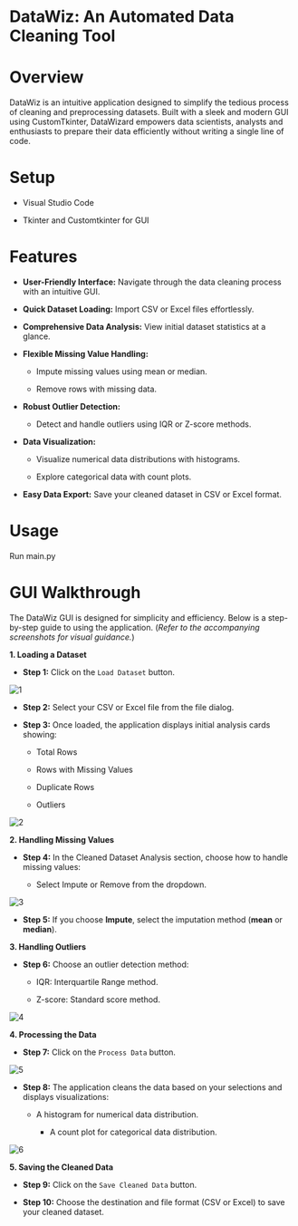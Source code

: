 # DataWiz: An Automated Data Cleaning Tool

# Overview

DataWiz is an intuitive application designed to simplify the tedious process of cleaning and preprocessing datasets. Built with a sleek and modern GUI using CustomTkinter, DataWizard empowers data scientists, analysts and enthusiasts to prepare their data efficiently without writing a single line of code.

# Setup

- Visual Studio Code

- Tkinter and Customtkinter for GUI

# Features

- **User-Friendly Interface:** Navigate through the data cleaning process with an intuitive GUI.

- **Quick Dataset Loading:** Import CSV or Excel files effortlessly.

- **Comprehensive Data Analysis:** View initial dataset statistics at a glance.

- **Flexible Missing Value Handling:**

    - Impute missing values using mean or median.

    - Remove rows with missing data.

- **Robust Outlier Detection:**

    - Detect and handle outliers using IQR or Z-score methods.

- **Data Visualization:**

    - Visualize numerical data distributions with histograms.

    - Explore categorical data with count plots.

- **Easy Data Export:** Save your cleaned dataset in CSV or Excel format.

# Usage

Run main.py

# GUI Walkthrough

The DataWiz GUI is designed for simplicity and efficiency. Below is a step-by-step guide to using the application. (_Refer to the accompanying screenshots for visual guidance._)

**1. Loading a Dataset**

- **Step 1:** Click on the `Load Dataset` button.

![1](https://github.com/user-attachments/assets/c20c7c1b-347f-40c8-9cd4-7275ff27fb51)

- **Step 2:** Select your CSV or Excel file from the file dialog.
  
- **Step 3:** Once loaded, the application displays initial analysis cards showing:

  - Total Rows

  - Rows with Missing Values

  - Duplicate Rows

  - Outliers

![2](https://github.com/user-attachments/assets/17d79f40-52b5-4562-ba28-e2cd79607a72)

**2. Handling Missing Values**

- **Step 4:** In the Cleaned Dataset Analysis section, choose how to handle missing values:

    - Select Impute or Remove from the dropdown.

![3](https://github.com/user-attachments/assets/67009203-c7d1-41d0-a4c3-f8b57da17a7c)

- **Step 5:** If you choose **Impute**, select the imputation method (**mean** or **median**).

**3. Handling Outliers**

- **Step 6:** Choose an outlier detection method:
  
    - IQR: Interquartile Range method.
  
     - Z-score: Standard score method.

![4](https://github.com/user-attachments/assets/e894dc7c-08d6-4e25-8f08-858889206862)

**4. Processing the Data**

- **Step 7:** Click on the `Process Data` button.
  
![5](https://github.com/user-attachments/assets/fa025f71-4819-4c6b-8bf1-aff320a439f6)

- **Step 8:** The application cleans the data based on your selections and displays visualizations:

  - A histogram for numerical data distribution.

    - A count plot for categorical data distribution.

![6](https://github.com/user-attachments/assets/3bf44d0b-bf61-4693-8469-7307fcab7c83)

**5. Saving the Cleaned Data**

- **Step 9:** Click on the `Save Cleaned Data` button.

- **Step 10:** Choose the destination and file format (CSV or Excel) to save your cleaned dataset.

